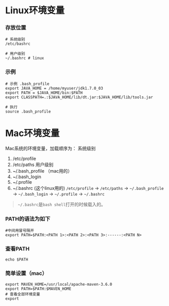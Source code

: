 # Linux环境变量
### 存放位置
```
# 系统级别
/etc/bashrc

# 用户级别
~/.bashrc # linux
```

### 示例
```
# 示例 .bash_profile
export JAVA_HOME = /home/myuser/jdk1.7.0_03
export PATH = $JAVA_HOME/bin:$PATH
export CLASSPATH=.:$JAVA_HOME/lib/dt.jar:$JAVA_HOME/lib/tools.jar

# 执行
source .bash_profile
```

# Mac环境变量
Mac系统的环境变量，加载顺序为：
系统级别
1. /etc/profile
2. /etc/paths
用户级别
3. ~/.bash_profile （mac用的）
4. ~/.bash_login
5. ~/.profile
6. ~/.bashrc (这个linux用的)
`/etc/profile` -> `/etc/paths` ->  `~/.bash_profile` -> `~/.bash_login` -> `~/.profile` -> `~/.bashrc`
> `~/.bashrc`是`bash shell`打开的时候载入的。

### PATH的语法为如下
```shell
#中间用冒号隔开
export PATH=$PATH:<PATH 1>:<PATH 2>:<PATH 3>:------:<PATH N>
```
### 查看PATH
```shell
echo $PATH
```
### 简单设置（mac）
```
export MAVEN_HOME=/usr/local/apache-maven-3.6.0
export PATH=$PATH:$MAVEN_HOME
# 查看全部环境变量
export
```
